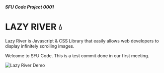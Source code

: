 ##### SFU Code Project 0001
# LAZY RIVER 💧

Lazy River is Javascript & CSS Library that easily allows web developers to display infinitely scrolling images.

Welcome to SFU Code. This is a test commit done in our first meeting.

<img src="https://thumbs.gfycat.com/UncommonUnrulyHypsilophodon-size_restricted.gif" alt="Lazy River Demo" width="auto" height="auto">
